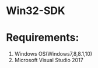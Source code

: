 # Win32-SDK
# Requirements:
  1. Windows OS(Windows7,8,8.1,10)
  2. Microsoft Visual Studio 2017
  
